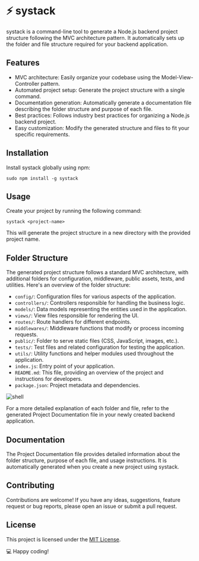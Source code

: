 # ⚡️ systack

systack is a command-line tool to generate a Node.js backend project structure following the MVC architecture pattern. It automatically sets up the folder and file structure required for your backend application.

## Features
- MVC architecture: Easily organize your codebase using the Model-View-Controller pattern.
- Automated project setup: Generate the project structure with a single command.
- Documentation generation: Automatically generate a documentation file describing the folder structure and purpose of each file.
- Best practices: Follows industry best practices for organizing a Node.js backend project.
- Easy customization: Modify the generated structure and files to fit your specific requirements.

## Installation

Install systack globally using npm:

```shell
sudo npm install -g systack
```
## Usage
Create your project by running the following command:

```
systack <project-name>
```

This will generate the project structure in a new directory with the provided project name.

## Folder Structure

The generated project structure follows a standard MVC architecture, with additional folders for configuration, middleware, public assets, tests, and utilities. Here's an overview of the folder structure:

- `config/`: Configuration files for various aspects of the application.
- `controllers/`: Controllers responsible for handling the business logic.
- `models/`: Data models representing the entities used in the application.
- `views/`: View files responsible for rendering the UI.
- `routes/`: Route handlers for different endpoints.
- `middlewares/`: Middleware functions that modify or process incoming requests.
- `public/`: Folder to serve static files (CSS, JavaScript, images, etc.).
- `tests/`: Test files and related configuration for testing the application.
- `utils/`: Utility functions and helper modules used throughout the application.
- `index.js`: Entry point of your application.
- `README.md`: This file, providing an overview of the project and instructions for developers.
- `package.json`: Project metadata and dependencies.

![shell](https://iili.io/H4BC6JV.md.png)

For a more detailed explanation of each folder and file, refer to the generated Project Documentation file in your newly created backend application.

## Documentation

The Project Documentation file provides detailed information about the folder structure, purpose of each file, and usage instructions. It is automatically generated when you create a new project using systack.

## Contributing

Contributions are welcome! If you have any ideas, suggestions, feature request or bug reports, please open an issue or submit a pull request.

## License

This project is licensed under the [MIT License](LICENSE).


💻 Happy coding!